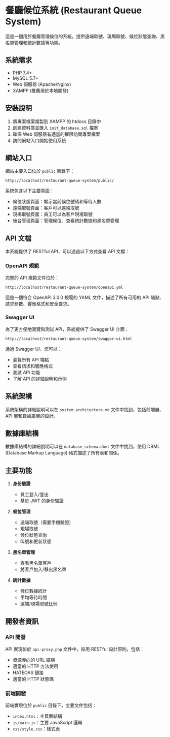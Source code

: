 # 餐廳候位系統 (Restaurant Queue System)

這是一個用於餐廳管理候位的系統，提供遠端取號、現場取號、候位狀態查詢、黑名單管理和統計數據等功能。

## 系統需求

- PHP 7.4+
- MySQL 5.7+
- Web 伺服器 (Apache/Nginx)
- XAMPP (推薦用於本地開發)

## 安裝說明

1. 將專案檔案複製到 XAMPP 的 htdocs 目錄中
2. 創建資料庫並匯入 `init_database.sql` 檔案
3. 確保 Web 伺服器有適當的權限訪問專案檔案
4. 訪問網站入口開始使用系統

## 網站入口

網站主要入口位於 `public` 目錄下：

```
http://localhost/restaurant-queue-system/public/
```

系統包含以下主要頁面：
- 候位狀態頁面：顯示當前候位號碼和等待人數
- 遠端取號頁面：客戶可以遠端取號
- 現場取號頁面：員工可以為客戶現場取號
- 後台管理頁面：管理候位、查看統計數據和黑名單管理

## API 文檔

本系統提供了 RESTful API，可以通過以下方式查看 API 文檔：

### OpenAPI 規範

完整的 API 規範文件位於：

```
http://localhost/restaurant-queue-system/openapi.yml
```

這是一個符合 OpenAPI 3.0.0 規範的 YAML 文件，描述了所有可用的 API 端點、請求參數、響應格式和安全要求。

### Swagger UI

為了更方便地瀏覽和測試 API，系統提供了 Swagger UI 介面：

```
http://localhost/restaurant-queue-system/swagger-ui.html
```

通過 Swagger UI，您可以：
- 瀏覽所有 API 端點
- 查看請求和響應格式
- 測試 API 功能
- 了解 API 的詳細說明和示例

## 系統架構

系統架構的詳細說明可以在 `system_architecture.md` 文件中找到，包括前端層、API 層和數據庫層的設計。

## 數據庫結構

數據庫結構的詳細說明可以在 `database_schema.dbml` 文件中找到，使用 DBML (Database Markup Language) 格式描述了所有表和關係。

## 主要功能

1. **身份驗證**
   - 員工登入/登出
   - 基於 JWT 的身份驗證

2. **候位管理**
   - 遠端取號（需要手機驗證）
   - 現場取號
   - 候位狀態查詢
   - 叫號和更新狀態

3. **黑名單管理**
   - 查看黑名單客戶
   - 將客戶加入/移出黑名單

4. **統計數據**
   - 候位數據統計
   - 平均等待時間
   - 遠端/現場取號比例

## 開發者資訊

### API 開發

API 實現位於 `api-proxy.php` 文件中，採用 RESTful 設計原則，包括：
- 資源導向的 URL 結構
- 適當的 HTTP 方法使用
- HATEOAS 鏈接
- 適當的 HTTP 狀態碼

### 前端開發

前端實現位於 `public` 目錄下，主要文件包括：
- `index.html`：主頁面結構
- `js/main.js`：主要 JavaScript 邏輯
- `css/style.css`：樣式表
